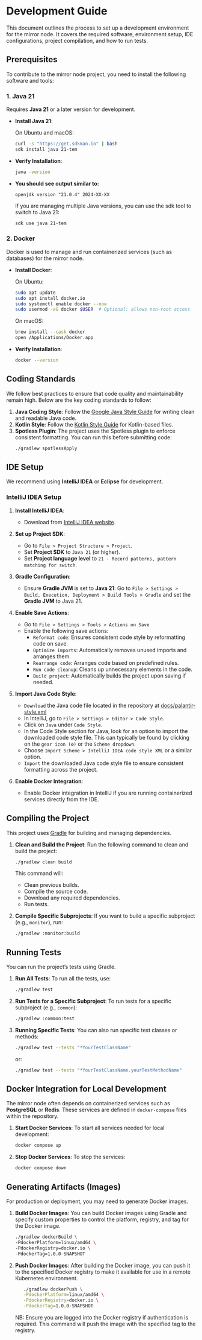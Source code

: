 # Development Guide

This document outlines the process to set up a development environment for the mirror node. It covers the
required software, environment setup, IDE configurations, project compilation, and how to run tests.

## Prerequisites

To contribute to the mirror node project, you need to install the following software and tools:

### 1. **Java 21**

Requires **Java 21** or a later version for development.

- **Install Java 21**:

  On Ubuntu and macOS:

  ```bash
  curl -s "https://get.sdkman.io" | bash
  sdk install java 21-tem
  ```

- **Verify Installation**:

  ```bash
  java -version
  ```

- **You should see output similar to:**
  ```
  openjdk version "21.0.4" 2024-XX-XX
  ```
  If you are managing multiple Java versions, you can use the sdk tool to switch to Java 21:
  ```bash
  sdk use java 21-tem
  ```

### 2. **Docker**

Docker is used to manage and run containerized services (such as databases) for the mirror node.

- **Install Docker**:

  On Ubuntu:

  ```bash
  sudo apt update
  sudo apt install docker.io
  sudo systemctl enable docker --now
  sudo usermod -aG docker $USER  # Optional: allows non-root access
  ```

  On macOS:

  ```bash
  brew install --cask docker
  open /Applications/Docker.app
  ```

- **Verify Installation**:
  ```bash
  docker --version
  ```

## Coding Standards

We follow best practices to ensure that code quality and maintainability remain high. Below are the key coding standards
to follow:

1. **Java Coding Style**: Follow the [Google Java Style Guide](https://google.github.io/styleguide/javaguide.html) for
   writing clean and readable Java code.
2. **Kotlin Style**: Follow the [Kotlin Style Guide](https://kotlinlang.org/docs/coding-conventions.html) for
   Kotlin-based files.
3. **Spotless Plugin**: The project uses the Spotless plugin to enforce consistent formatting. You can run this before
   submitting code:
   ```bash
   ./gradlew spotlessApply
   ```

## IDE Setup

We recommend using **IntelliJ IDEA** or **Eclipse** for development.

### IntelliJ IDEA Setup

1. **Install IntelliJ IDEA**:

   - Download from [IntelliJ IDEA website](https://www.jetbrains.com/idea/).

2. **Set up Project SDK**:

   - Go to `File > Project Structure > Project`.
   - Set **Project SDK** to `Java 21` (or higher).
   - Set **Project language level** to `21 - Record patterns, pattern matching for switch`.

3. **Gradle Configuration**:

   - Ensure **Gradle JVM** is set to **Java 21**: Go to
     `File > Settings > Build, Execution, Deployment > Build Tools > Gradle` and set the **Gradle JVM** to Java 21.

4. **Enable Save Actions**:

   - Go to `File > Settings > Tools > Actions on Save`
   - Enable the following save actions:
     - `Reformat code`: Ensures consistent code style by reformatting code on save.
     - `Optimize imports`: Automatically removes unused imports and arranges them.
     - `Rearrange code`: Arranges code based on predefined rules.
     - `Run code cleanup`: Cleans up unnecessary elements in the code.
     - `Build project`: Automatically builds the project upon saving if needed.

5. **Import Java Code Style**:

   - `Download`
     the Java code file located in the repository at [docs/palantir-style.xml](docs/palantir-style.xml)
   - In IntelliJ, go to `File > Settings > Editor > Code Style`.
   - Click on `Java` under `Code Style`.
   - In the Code Style section for Java, look for an option to import the downloaded code style file. This can
     typically be found by clicking on the `gear icon (⚙️)` or the `Scheme dropdown`.
   - Choose `Import Scheme > IntelliJ IDEA code style XML` or a similar option.
   - `Import` the downloaded Java code style file to ensure consistent formatting across the project.

6. **Enable Docker Integration**:
   - Enable Docker integration in IntelliJ if you are running containerized services directly from the IDE.

## Compiling the Project

This project uses [Gradle](https://gradle.org) for building and managing dependencies.

1. **Clean and Build the Project**:
   Run the following command to clean and build the project:

   ```bash
   ./gradlew clean build
   ```

   This command will:

   - Clean previous builds.
   - Compile the source code.
   - Download any required dependencies.
   - Run tests.

2. **Compile Specific Subprojects**:
   If you want to build a specific subproject (e.g., `monitor`), run:

   ```bash
   ./gradlew :monitor:build
   ```

## Running Tests

You can run the project’s tests using Gradle.

1. **Run All Tests**:
   To run all the tests, use:

   ```bash
   ./gradlew test
   ```

2. **Run Tests for a Specific Subproject**:
   To run tests for a specific subproject (e.g., `common`):

   ```bash
   ./gradlew :common:test
   ```

3. **Running Specific Tests**:
   You can also run specific test classes or methods:

   ```bash
   ./gradlew test --tests "*YourTestClassName"
   ```

   or:

   ```bash
   ./gradlew test --tests "*YourTestClassName.yourTestMethodName"
   ```

## Docker Integration for Local Development

The mirror node often depends on containerized services such as **PostgreSQL** or **Redis**. These services are
defined in `docker-compose` files within the repository.

1. **Start Docker Services**:
   To start all services needed for local development:

   ```bash
   docker compose up
   ```

2. **Stop Docker Services**:
   To stop the services:

   ```bash
   docker compose down
   ```

## Generating Artifacts (Images)

For production or deployment, you may need to generate Docker images.

1. **Build Docker Images**:
   You can build Docker images using Gradle and specify custom properties to control the platform, registry, and tag for
   the Docker image.

   ```bash
   ./gradlew dockerBuild \
   -PdockerPlatform=linux/amd64 \
   -PdockerRegistry=docker.io \
   -PdockerTag=1.0.0-SNAPSHOT
   ```

2. **Push Docker Images**:
   After building the Docker image, you can push it to the specified Docker registry to make it available for use in a
   remote Kubernetes environment.

   ```bash
      ./gradlew dockerPush \
      -PdockerPlatform=linux/amd64 \
      -PdockerRegistry=docker.io \
      -PdockerTag=1.0.0-SNAPSHOT
   ```

   NB: Ensure you are logged into the Docker registry if authentication is required. This command will push the image
   with the specified tag to the registry.
